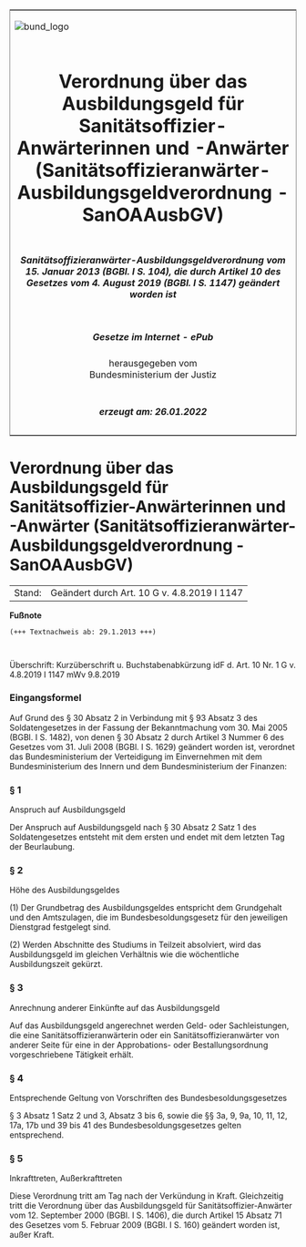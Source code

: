 <span id="DECKBLATT.html"></span>

<table border="0" frame="border" width="100%">

<tr valign="top">

<td align="left">

![bund\_logo](BfJ_2021_Web_de_de.gif)

</td>

<td align="right">

 

</td>

</tr>

<tr align="center" valign="middle">

<td colspan="2">

# Verordnung über das Ausbildungsgeld für Sanitätsoffizier-Anwärterinnen und -Anwärter (Sanitätsoffizieranwärter-Ausbildungsgeldverordnung - SanOAAusbGV)

</td>

</tr>

<tr align="center" valign="middle">

<td colspan="2">

##### Sanitätsoffizieranwärter-Ausbildungsgeldverordnung vom 15. Januar 2013 (BGBl. I S. 104), die durch Artikel 10 des Gesetzes vom 4. August 2019 (BGBl. I S. 1147) geändert worden ist

</td>

</tr>

<tr align="center" valign="middle">

<td colspan="2">

  
  

##### Gesetze im Internet - ePub  
  
herausgegeben vom  
Bundesministerium der Justiz

</td>

</tr>

<tr align="center" valign="bottom">

<td colspan="2">

  
  

##### erzeugt am: 26.01.2022

</td>

</tr>

</table>

<span id="BJNR010400013.html"></span>

# Verordnung über das Ausbildungsgeld für Sanitätsoffizier-Anwärterinnen und -Anwärter (Sanitätsoffizieranwärter-Ausbildungsgeldverordnung - SanOAAusbGV)

<div>

<div class="jnhtml">

|        |                                             |
| ------ | ------------------------------------------- |
| Stand: | Geändert durch Art. 10 G v. 4.8.2019 I 1147 |

</div>

</div>

<div>

  
**Fußnote**

<div class="jnhtml">

<div>

<div class="jurAbsatz">

  

``` 
(+++ Textnachweis ab: 29.1.2013 +++)

 
```

Überschrift: Kurzüberschrift u. Buchstabenabkürzung idF d. Art. 10 Nr. 1
G v. 4.8.2019 I 1147 mWv 9.8.2019

</div>

</div>

</div>

</div>

<span id="BJNR010400013BJNE000100000.html"></span>

### Eingangsformel  

<div>

<div class="jnhtml">

<div>

<div class="jurAbsatz">

Auf Grund des § 30 Absatz 2 in Verbindung mit § 93 Absatz 3 des
Soldatengesetzes in der Fassung der Bekanntmachung vom 30. Mai 2005
(BGBl. I S. 1482), von denen § 30 Absatz 2 durch Artikel 3 Nummer 6 des
Gesetzes vom 31. Juli 2008 (BGBl. I S. 1629) geändert worden ist,
verordnet das Bundesministerium der Verteidigung im Einvernehmen mit dem
Bundesministerium des Innern und dem Bundesministerium der Finanzen:

</div>

</div>

</div>

</div>

<span id="BJNR010400013BJNE000200000.html"></span>

### § 1  
Anspruch auf Ausbildungsgeld

<div>

<div class="jnhtml">

<div>

<div class="jurAbsatz">

Der Anspruch auf Ausbildungsgeld nach § 30 Absatz 2 Satz 1 des
Soldatengesetzes entsteht mit dem ersten und endet mit dem letzten Tag
der Beurlaubung.

</div>

</div>

</div>

</div>

<span id="BJNR010400013BJNE000300000.html"></span>

### § 2  
Höhe des Ausbildungsgeldes

<div>

<div class="jnhtml">

<div>

<div class="jurAbsatz">

(1) Der Grundbetrag des Ausbildungsgeldes entspricht dem Grundgehalt und
den Amtszulagen, die im Bundesbesoldungsgesetz für den jeweiligen
Dienstgrad festgelegt sind.

</div>

<div class="jurAbsatz">

(2) Werden Abschnitte des Studiums in Teilzeit absolviert, wird das
Ausbildungsgeld im gleichen Verhältnis wie die wöchentliche
Ausbildungszeit gekürzt.

</div>

</div>

</div>

</div>

<span id="BJNR010400013BJNE000401377.html"></span>

### § 3  
Anrechnung anderer Einkünfte auf das Ausbildungsgeld

<div>

<div class="jnhtml">

<div>

<div class="jurAbsatz">

Auf das Ausbildungsgeld angerechnet werden Geld- oder Sachleistungen,
die eine Sanitätsoffizieranwärterin oder ein Sanitätsoffizieranwärter
von anderer Seite für eine in der Approbations- oder Bestallungsordnung
vorgeschriebene Tätigkeit erhält.

</div>

</div>

</div>

</div>

<span id="BJNR010400013BJNE000500000.html"></span>

### § 4  
Entsprechende Geltung von Vorschriften des Bundesbesoldungsgesetzes

<div>

<div class="jnhtml">

<div>

<div class="jurAbsatz">

§ 3 Absatz 1 Satz 2 und 3, Absatz 3 bis 6, sowie die §§ 3a, 9, 9a, 10,
11, 12, 17a, 17b und 39 bis 41 des Bundesbesoldungsgesetzes gelten
entsprechend.

</div>

</div>

</div>

</div>

<span id="BJNR010400013BJNE000600000.html"></span>

### § 5  
Inkrafttreten, Außerkrafttreten

<div>

<div class="jnhtml">

<div>

<div class="jurAbsatz">

Diese Verordnung tritt am Tag nach der Verkündung in Kraft. Gleichzeitig
tritt die Verordnung über das Ausbildungsgeld für
Sanitätsoffizier-Anwärter vom 12. September 2000 (BGBl. I S. 1406),
die durch Artikel 15 Absatz 71 des Gesetzes vom 5. Februar 2009 (BGBl. I
S. 160) geändert worden ist, außer Kraft.

</div>

</div>

</div>

</div>
